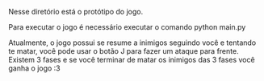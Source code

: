 Nesse diretório está o protótipo do jogo.

Para executar o jogo é necessário executar o comando
python main.py

Atualmente, o jogo possui se resume a inimigos seguindo você e tentando te matar, você pode usar o botão J para fazer um ataque para frente. Existem 3 fases e se você terminar de matar os inimigos das 3 fases você ganha o jogo :3

